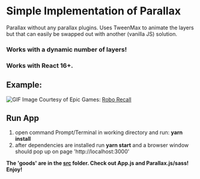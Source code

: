 # Simple Implementation of Parallax

Parallax without any parallax plugins. Uses TweenMax to animate the layers but that can easily be swapped out with another (vanilla JS) solution.

### Works with a dynamic number of layers! 

### Works with React 16+.

## Example:
![GIF](https://github.com/jansmolders86/react-vanilla-parallax/blob/master/public/images/preview.gif?raw=true)
Image Courtesy of Epic Games: [Robo Recall](https://epicgames.com/roborecall)

## Run App
1. open command Prompt/Terminal in working directory and run: __yarn install__
2. after dependencies are installed run __yarn start__ and a browser window should pop up on page 'http://localhost:3000'

**The 'goods' are in the [src](https://github.com/jansmolders86/react-vanilla-parallax/tree/master/src) folder. Check out App.js and Parallax.js/sass! Enjoy!**

